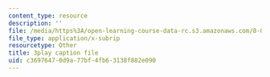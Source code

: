 ```yaml
---
content_type: resource
description: ''
file: /media/https%3A/open-learning-course-data-rc.s3.amazonaws.com/8-05-quantum-physics-ii-fall-2013/c36976470d9a77bf4fb63138f882e090_Oi-JCJePLlc.srt
file_type: application/x-subrip
resourcetype: Other
title: 3play caption file
uid: c3697647-0d9a-77bf-4fb6-3138f882e090
---
```

